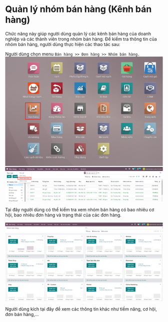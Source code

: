 # Quản lý nhóm bán hàng (Kênh bán hàng)
Chức năng này giúp người dùng quản lý các kênh bán hàng của doanh nghiệp và các thành viên trong nhóm bán hàng. Để kiểm tra thông tin của nhóm bán hàng, người dùng thực hiện các thao tác sau:

Người dùng chọn menu ```Bán hàng >> Đơn hàng >> Nhóm bán hàng.```
![alt text](./banhang/image-22.png)
![alt text](./banhang/image-21.png)

Tại đây người dùng có thể kiểm tra xem nhóm bán hàng có bao nhiêu cơ hội, bao nhiêu đơn hàng và trạng thái của các đơn hàng.

​![alt text](./banhang/image-23.png)

Người dùng kích tại đây để xem các thông tin khác như tiềm năng, cơ hội, đơn bán hàng,…

​​​​

